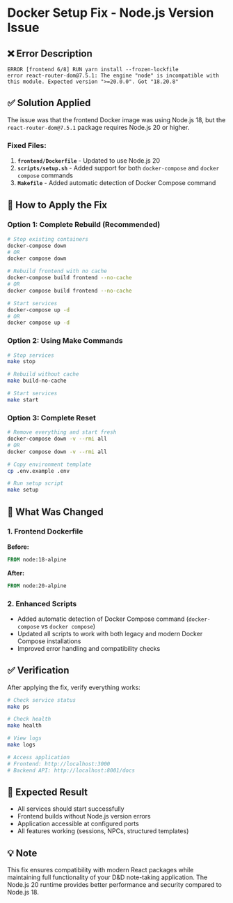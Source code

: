 # Docker Setup Fix - Node.js Version Issue

## ❌ Error Description
```
ERROR [frontend 6/8] RUN yarn install --frozen-lockfile
error react-router-dom@7.5.1: The engine "node" is incompatible with this module. Expected version ">=20.0.0". Got "18.20.8"
```

## ✅ Solution Applied

The issue was that the frontend Docker image was using Node.js 18, but the `react-router-dom@7.5.1` package requires Node.js 20 or higher.

### Fixed Files:
1. **`frontend/Dockerfile`** - Updated to use Node.js 20
2. **`scripts/setup.sh`** - Added support for both `docker-compose` and `docker compose` commands
3. **`Makefile`** - Added automatic detection of Docker Compose command

## 🚀 How to Apply the Fix

### Option 1: Complete Rebuild (Recommended)
```bash
# Stop existing containers
docker-compose down
# OR
docker compose down

# Rebuild frontend with no cache
docker-compose build frontend --no-cache
# OR  
docker compose build frontend --no-cache

# Start services
docker-compose up -d
# OR
docker compose up -d
```

### Option 2: Using Make Commands
```bash
# Stop services
make stop

# Rebuild without cache
make build-no-cache

# Start services
make start
```

### Option 3: Complete Reset
```bash
# Remove everything and start fresh
docker-compose down -v --rmi all
# OR
docker compose down -v --rmi all

# Copy environment template
cp .env.example .env

# Run setup script
make setup
```

## 🔧 What Was Changed

### 1. Frontend Dockerfile
**Before:**
```dockerfile
FROM node:18-alpine
```

**After:**
```dockerfile
FROM node:20-alpine
```

### 2. Enhanced Scripts
- Added automatic detection of Docker Compose command (`docker-compose` vs `docker compose`)
- Updated all scripts to work with both legacy and modern Docker Compose installations
- Improved error handling and compatibility checks

## ✅ Verification

After applying the fix, verify everything works:

```bash
# Check service status
make ps

# Check health
make health

# View logs
make logs

# Access application
# Frontend: http://localhost:3000
# Backend API: http://localhost:8001/docs
```

## 🎯 Expected Result

- All services should start successfully
- Frontend builds without Node.js version errors
- Application accessible at configured ports
- All features working (sessions, NPCs, structured templates)

## 💡 Note

This fix ensures compatibility with modern React packages while maintaining full functionality of your D&D note-taking application. The Node.js 20 runtime provides better performance and security compared to Node.js 18.